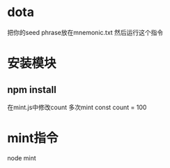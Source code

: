 # dota
把你的seed phrase放在mnemonic.txt
然后运行这个指令
# 安装模块
npm install
----------------
在mint.js中修改count 多次mint
const count = 100
# mint指令
node mint
